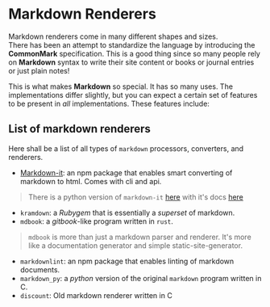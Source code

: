 # Markdown Renderers

Markdown renderers come in many different shapes and sizes.  
There has been an attempt to standardize the language by introducing the **CommonMark** specification.
This is a good thing since so many people rely on **Markdown** syntax to write their site content or books or journal entries or just plain notes!

This is what makes **Markdown** so special.  It has so many uses.
The implementations differ slightly, but you can expect a certain set of features to be present in _all_ implementations. These features include:

## List of markdown renderers

Here shall be a list of all types of `markdown` processors, converters, and renderers.

- [Markdown-it](https://github.com/markdown-it/markdown-it): an npm package that enables smart converting of markdown to html.  Comes with cli and api.

> There is a python version of `markdown-it` [here](https://pypi.org/project/markdown-it-py/) with it's docs [here](https://markdown-it-py.readthedocs.io/en/latest/index.html)

- `kramdown`: a _Rubygem_ that is essentially a _superset_ of markdown.
- `mdbook`: a _gitbook_-like program written in `rust`.

> `mdbook` is more than just a markdown parser and renderer.
> It's more like a documentation generator and simple static-site-generator.

- `markdownlint`: an npm package that enables linting of markdown documents.
- `markdown_py`: a _python_ version of the original `markdown` program written in C.
- `discount`: Old markdown renderer written in C


